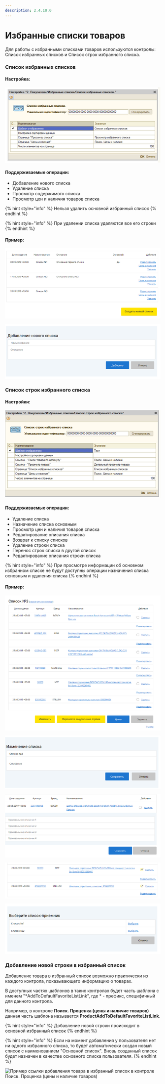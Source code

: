 ```yaml
---
description: 2.4.10.0
---
```


# Избранные списки товаров

Для работы с избранными списками товаров используются контролы: Список избранных списков и Список строк избранного списка.

### Список избранных списков

#### Настройка:

![&#x41D;&#x430;&#x441;&#x442;&#x440;&#x43E;&#x439;&#x43A;&#x430; &#x43A;&#x43E;&#x43D;&#x442;&#x440;&#x43E;&#x43B;&#x430; &quot;&#x421;&#x43F;&#x438;&#x441;&#x43E;&#x43A; &#x438;&#x437;&#x431;&#x440;&#x430;&#x43D;&#x43D;&#x44B;&#x445; &#x441;&#x43F;&#x438;&#x441;&#x43A;&#x43E;&#x432;&quot;](../.gitbook/assets/image%20%28436%29.png)

#### Поддерживаемые операции:

* Добавление нового списка
* Удаление списка
* Просмотр содержимого списка
* Просмотр цен и наличия товаров списка

{% hint style="info" %}
Нельзя удалить основной избранный список
{% endhint %}

{% hint style="info" %}
При удалении списка удаляются все его строки
{% endhint %}

#### Пример:

![&#x421;&#x43F;&#x438;&#x441;&#x43E;&#x43A; &#x441;&#x43F;&#x438;&#x441;&#x43A;&#x43E;&#x432;](../.gitbook/assets/image%20%28493%29.png)

![](../.gitbook/assets/image%20%2820%29.png)

### Список строк избранного списка

#### Настройки:

![&#x41D;&#x430;&#x441;&#x442;&#x440;&#x43E;&#x439;&#x43A;&#x438; &#x43A;&#x43E;&#x43D;&#x442;&#x440;&#x43E;&#x43B;&#x430; &quot;&#x421;&#x43F;&#x438;&#x441;&#x43E;&#x43A; &#x441;&#x442;&#x440;&#x43E;&#x43A; &#x438;&#x437;&#x431;&#x440;&#x430;&#x43D;&#x43D;&#x43E;&#x433;&#x43E; &#x441;&#x43F;&#x438;&#x441;&#x43A;&#x430;&quot;](../.gitbook/assets/image%20%2843%29.png)

#### Поддерживаемые операции:

* Удаление списка
* Назначение списка основным
* Просмотр цен и наличия товаров списка
* Редактирование описания списка
* Возврат к списку списков
* Удаление строки списка
* Перенос строк списка в другой список
* Редактирование описания строки списка

{% hint style="info" %}
При просмотре информации об основном избранном списке не будут доступны операции назначения списка основным и удаления списка
{% endhint %}

#### Пример:

![&#x421;&#x43F;&#x438;&#x441;&#x43E;&#x43A; &#x441;&#x442;&#x440;&#x43E;&#x43A; &#x438;&#x437;&#x431;&#x440;&#x430;&#x43D;&#x43D;&#x43E;&#x433;&#x43E; &#x441;&#x43F;&#x438;&#x441;&#x43A;&#x430;](../.gitbook/assets/image%20%28154%29.png)

![&#x420;&#x435;&#x434;&#x430;&#x43A;&#x442;&#x438;&#x440;&#x43E;&#x432;&#x430;&#x43D;&#x438;&#x435; &#x43E;&#x43F;&#x438;&#x441;&#x430;&#x43D;&#x438;&#x44F; &#x441;&#x43F;&#x438;&#x441;&#x43A;&#x430;](../.gitbook/assets/image%20%28415%29.png)

![&#x420;&#x435;&#x434;&#x430;&#x43A;&#x442;&#x438;&#x440;&#x43E;&#x432;&#x430;&#x43D;&#x438;&#x435; &#x43E;&#x43F;&#x438;&#x441;&#x430;&#x43D;&#x438;&#x44F; &#x441;&#x442;&#x440;&#x43E;&#x43A;&#x438; &#x441;&#x43F;&#x438;&#x441;&#x43A;&#x430;](../.gitbook/assets/image%20%28165%29.png)

![&#x412;&#x44B;&#x431;&#x43E;&#x440; &#x441;&#x442;&#x440;&#x43E;&#x43A; &#x43A; &#x43F;&#x435;&#x440;&#x435;&#x43D;&#x43E;&#x441;&#x443;](../.gitbook/assets/image%20%28151%29.png)

![&#x412;&#x44B;&#x431;&#x43E;&#x440; &#x441;&#x43F;&#x438;&#x441;&#x43A;&#x430;-&#x43F;&#x440;&#x438;&#x435;&#x43C;&#x43D;&#x438;&#x43A;&#x430;](../.gitbook/assets/image%20%28255%29.png)

### Добавление новой строки в избранный список

Добавление товара в избранный список возможно практически из каждого контрола, показывающего информацию о товарах.

В доступных частях шаблонов в таких контролах будет часть шаблона с именем "\*AddToDefaultFavoriteListLink", где \* - префикс, специфичный для данного контрола.

Например, в контроле **Поиск. Проценка \(цены и наличие товаров\)** данная часть шаблона называется **ProductAddToDefaultFavoriteListLink**.

{% hint style="info" %}
Добавление новой строки происходит в основной избранный список
{% endhint %}

{% hint style="info" %}
Если на момент добавления у пользователя нет ни одного избранного списка, то будет автоматически создан новый список с наименованием "Основной список". Вновь созданный список будет назначен в качестве основного списка пользователя.
{% endhint %}

![&#x41F;&#x440;&#x438;&#x43C;&#x435;&#x440; &#x441;&#x441;&#x44B;&#x43B;&#x43A;&#x438; &#x434;&#x43E;&#x431;&#x430;&#x432;&#x43B;&#x435;&#x43D;&#x438;&#x44F; &#x442;&#x43E;&#x432;&#x430;&#x440;&#x430; &#x432; &#x438;&#x437;&#x431;&#x440;&#x430;&#x43D;&#x43D;&#x44B;&#x439; &#x441;&#x43F;&#x438;&#x441;&#x43E;&#x43A; &#x432; &#x43A;&#x43E;&#x43D;&#x442;&#x440;&#x43E;&#x43B;&#x435; &#x41F;&#x43E;&#x438;&#x441;&#x43A;. &#x41F;&#x440;&#x43E;&#x446;&#x435;&#x43D;&#x43A;&#x430; \(&#x446;&#x435;&#x43D;&#x44B; &#x438; &#x43D;&#x430;&#x43B;&#x438;&#x447;&#x438;&#x435; &#x442;&#x43E;&#x432;&#x430;&#x440;&#x43E;&#x432;\) ](../.gitbook/assets/image%20%28500%29.png)

